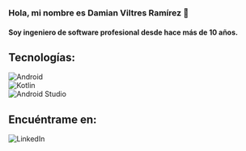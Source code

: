 ### Hola, mi nombre es Damian Viltres Ramírez 👋

#### Soy ingeniero de software profesional desde hace más de 10 años.

## Tecnologías:
![Android](https://img.shields.io/badge/Android-3DDC84??style=for-the-badge&logo=android&logoColor=white&labelColor=101010)</br>
![Kotlin](https://img.shields.io/badge/Kotlin-0095D5??style=for-the-badge&logo=kotlin&logoColor=white&labelColor=101010)</br>
![Android Studio](https://img.shields.io/badge/Android_Studio-3DDC84??style=for-the-badge&logo=android-studio&logoColor=white&labelColor=101010)</br>


## Encuéntrame en:
![LinkedIn](https://img.shields.io/badge/LinkedIn-Damian_Viltres-0077B5??style=for-the-badge&logo=linkedin&logoColor=white&labelColor=101010)</br>

<!--
**dviltres/dviltres** is a ✨ _special_ ✨ repository because its `README.md` (this file) appears on your GitHub profile.

Here are some ideas to get you started:

- 🔭 I’m currently working on ...
- 🌱 I’m currently learning ...
- 👯 I’m looking to collaborate on ...
- 🤔 I’m looking for help with ...
- 💬 Ask me about ...
- 📫 How to reach me: ...
- 😄 Pronouns: ...
- ⚡ Fun fact: ...
-->
